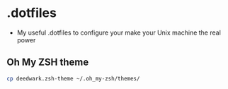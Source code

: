 # .dotfiles
- My useful .dotfiles to configure your make your Unix machine the real power

## Oh My ZSH theme
```bash
cp deedwark.zsh-theme ~/.oh_my-zsh/themes/
```
